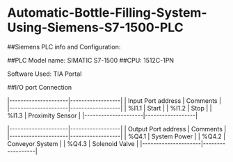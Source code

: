 ﻿# Automatic-Bottle-Filling-System-Using-Siemens-S7-1500-PLC
 
##Siemens PLC info and Configuration:

##PLC Model name: SIMATIC S7-1500
##CPU: 1512C-1PN 

Software Used: TIA Portal

##I/O port Connection

|---------------------|------------------|
| Input Port address  | Comments         |
|---------------------|------------------|
| %I1.1               | Start            |
| %I1.2               | Stop             |
| %I1.3               | Proximity Sensor |
|---------------------|------------------|

|---------------------|------------------|
| Output Port address | Comments         |
|---------------------|------------------|
| %Q4.1               | System Power     |
| %Q4.2               | Conveyor System  |
| %Q4.3               | Solenoid Valve   |
|---------------------|------------------|
